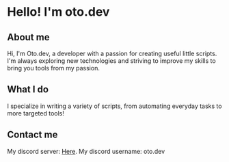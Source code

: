# Hello! I'm oto.dev

## About me

Hi, I'm Oto.dev, a developer with a passion for creating useful little scripts. I'm always exploring new technologies and striving to improve my skills to bring you tools from my passion.

## What I do

I specialize in writing a variety of scripts, from automating everyday tasks to more targeted tools!

## Contact me

My discord server: [Here](https://discord.gg/NUuXqpGxqa). 
My discord username: oto.dev
